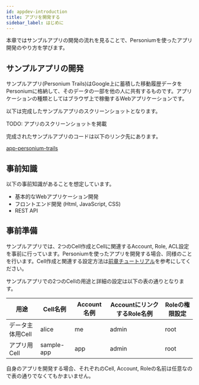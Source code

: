 ```yaml
---
id: appdev-introduction
title: アプリを開発する
sidebar_label: はじめに
---
```


本章ではサンプルアプリの開発の流れを見ることで、Personiumを使ったアプリ開発のやり方を学びます。

## サンプルアプリの開発

サンプルアプリ(Personium Trails)はGoogle上に蓄積した移動履歴データをPersoniumに格納して、そのデータの一部を他の人に共有するものです。アプリケーションの種類としてはブラウザ上で稼働するWebアプリケーションです。

以下は完成したサンプルアプリのスクリーンショットとなります。

TODO: アプリのスクリーンショットを掲載

完成されたサンプルアプリのコードは以下のリンク先にあります。

[app-personium-trails](https://github.com/personium/app-personium-trails)

## 事前知識

以下の事前知識があることを想定しています。

* 基本的なWebアプリケーション開発
* フロントエンド開発 (Html, JavaScript, CSS)
* REST API

## 事前準備

サンプルアプリでは、2つのCell作成とCellに関連するAccount, Role, ACL設定を事前に行っています。Personiumを使ったアプリを開発する場合、同様のことを行います。Cell作成と関連する設定方法は[前章チュートリアル](../unit-administrator/tutorial.md)を参考にしてください。  

サンプルアプリでの2つのCellの用途と詳細の設定は以下の表の通りとなります。

|用途|Cell名例|Account名例|AccountにリンクするRole名例|Roleの権限設定|
|----|---|---------|-----------------------|--------------|
|データ主体用Cell|alice|me|admin|root|
|アプリ用Cell|sample-app|app|admin|root|

自身のアプリを開発する場合、それぞれのCell, Account, Roleの名前は任意なので表の通りでなくてもかまいません。
